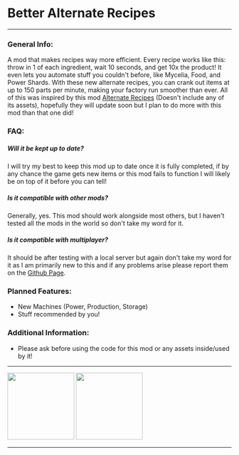 # Better Alternate Recipes 
---
### General Info:
A mod that makes recipes way more efficient. Every recipe works like this: throw in 1 of each ingredient, wait 10 seconds, and get 10x the product! It even lets you automate stuff you couldn't before, like Mycelia, Food, and Power Shards. With these new alternate recipes, you can crank out items at up to 150 parts per minute, making your factory run smoother than ever. All of this was inspired by this mod [Alternate Recipes](https://ficsit.app/mod/AlternateRecipes) (Doesn't include any of its assets), hopefully they will update soon but I plan to do more with this mod than that one did!

### FAQ:
##### Will it be kept up to date?
 I will try my best to keep this mod up to date once it is fully completed, if by any chance the game gets new items or this mod fails to function I will likely be on top of it before you can tell!

##### Is it compatible with other mods?
Generally, yes. This mod should work alongside most others, but I haven't tested all the mods in the world so don't take my word for it.

##### Is it compatible with multiplayer?
It should be after testing with a local server but again don't take my word for it as I am primarily new to this and if any problems arise please report them on the [Github Page](https://github.com/TheFarawayDev/Satisfactory-Mods/issues/new?assignees=TheFarawayDev&labels=bug&projects=&template=bug_report.md&title=).

### Planned Features:
- New Machines (Power, Production, Storage)
- Stuff recommended by you!

### Additional Information:
- Please ask before using the code for this mod or any assets inside/used by it!
---
<img src="https://github.com/TheFarawayDev/Satisfactory-Mods/blob/main/Better-Alternate-Recipes/Icons/Multiplayer.png?raw=true" width="150">
<img src="https://github.com/TheFarawayDev/Satisfactory-Mods/blob/main/Better-Alternate-Recipes/Icons/Version_Compatibility.png?raw=true" width="150">

---
